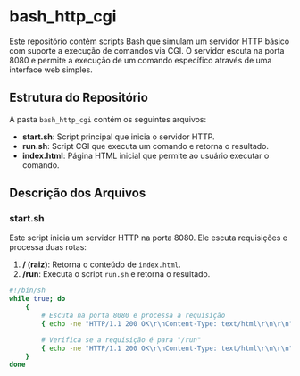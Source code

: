 # bash_http_cgi

Este repositório contém scripts Bash que simulam um servidor HTTP básico com suporte a execução de comandos via CGI. O servidor escuta na porta 8080 e permite a execução de um comando específico através de uma interface web simples.

## Estrutura do Repositório

A pasta `bash_http_cgi` contém os seguintes arquivos:

- **start.sh**: Script principal que inicia o servidor HTTP.
- **run.sh**: Script CGI que executa um comando e retorna o resultado.
- **index.html**: Página HTML inicial que permite ao usuário executar o comando.

## Descrição dos Arquivos

### start.sh

Este script inicia um servidor HTTP na porta 8080. Ele escuta requisições e processa duas rotas:

1. **/ (raiz)**: Retorna o conteúdo de `index.html`.
2. **/run**: Executa o script `run.sh` e retorna o resultado.

```bash
#!/bin/sh
while true; do
    {
        # Escuta na porta 8080 e processa a requisição
        { echo -ne "HTTP/1.1 200 OK\r\nContent-Type: text/html\r\n\r\n"; cat index.html; } | nc -l -p 8080 -q 1;

        # Verifica se a requisição é para "/run"
        { echo -ne "HTTP/1.1 200 OK\r\nContent-Type: text/html\r\n\r\n"; ./run.sh; } | nc -l -p 8080 -q 1;
    }
done
